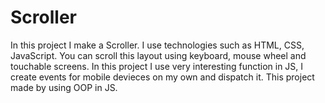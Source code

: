 # Scroller
In this project I make a Scroller. I use technologies such as HTML, CSS, JavaScript. You can scroll this layout using keyboard, mouse wheel and touchable screens. In this project I use very interesting function in JS, I create events for mobile devieces on my own and dispatch it. This project made by using OOP in JS. 
